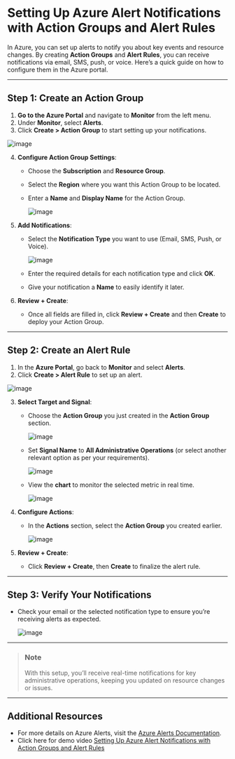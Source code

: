 # Setting Up Azure Alert Notifications with Action Groups and Alert Rules

In Azure, you can set up alerts to notify you about key events and resource changes. By creating **Action Groups** and **Alert Rules**, you can receive notifications via email, SMS, push, or voice. Here’s a quick guide on how to configure them in the Azure portal.

---

## Step 1: Create an Action Group

1. **Go to the Azure Portal** and navigate to **Monitor** from the left menu.
2. Under **Monitor**, select **Alerts**.
3. Click **Create > Action Group** to start setting up your notifications.

![image](https://github.com/user-attachments/assets/e5bd741a-0d3c-470d-82f5-e764fa820988)


4. **Configure Action Group Settings**:
   - Choose the **Subscription** and **Resource Group**.
   - Select the **Region** where you want this Action Group to be located.
   - Enter a **Name** and **Display Name** for the Action Group.

     ![image](https://github.com/user-attachments/assets/dce16b33-3a53-486a-bef2-8f19a2289b79)


5. **Add Notifications**:
   - Select the **Notification Type** you want to use (Email, SMS, Push, or Voice).
     
     ![image](https://github.com/user-attachments/assets/12b3194e-e4ef-4794-900d-aefd67b6cac2)

   - Enter the required details for each notification type and click **OK**.
   - Give your notification a **Name** to easily identify it later.

6. **Review + Create**:
   - Once all fields are filled in, click **Review + Create** and then **Create** to deploy your Action Group.

---

## Step 2: Create an Alert Rule

1. In the **Azure Portal**, go back to **Monitor** and select **Alerts**.
2. Click **Create > Alert Rule** to set up an alert.

![image](https://github.com/user-attachments/assets/eb5aed18-1c9a-4b8d-bb04-73ab85d0ce8e)


3. **Select Target and Signal**:
   - Choose the **Action Group** you just created in the **Action Group** section.
     
     ![image](https://github.com/user-attachments/assets/c6f6b3af-e598-456c-bb88-f73d40c2978c)

   - Set **Signal Name** to **All Administrative Operations** (or select another relevant option as per your requirements).

     ![image](https://github.com/user-attachments/assets/98434f02-610c-457d-9372-33cdb3ed17eb)

   - View the **chart** to monitor the selected metric in real time.

     ![image](https://github.com/user-attachments/assets/1ec70843-53e1-41ff-8331-7abc222b015f)

     
    

4. **Configure Actions**:
   - In the **Actions** section, select the **Action Group** you created earlier.

     ![image](https://github.com/user-attachments/assets/870b6e8a-9f18-4b0d-8325-c79802a216b1)


5. **Review + Create**:
   - Click **Review + Create**, then **Create** to finalize the alert rule.

---

## Step 3: Verify Your Notifications

- Check your email or the selected notification type to ensure you’re receiving alerts as expected.

  ![image](https://github.com/user-attachments/assets/7362d246-5ac6-4e63-896e-a04b12549d5c)


---

> ### Note
> With this setup, you’ll receive real-time notifications for key administrative operations, keeping you updated on resource changes or issues.

---

## Additional Resources
- For more details on Azure Alerts, visit the [Azure Alerts Documentation](https://learn.microsoft.com/azure/monitoring/).
- Click here for demo video [Setting Up Azure Alert Notifications with Action Groups and Alert Rules](https://www.linkedin.com/posts/reya-josephine-a871a827b_azurealerts-realtimemonitoring-azurecloud-activity-7260356193716510721-8iSC?utm_source=share&utm_medium=member_desktop)

